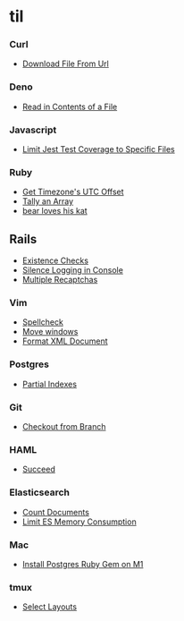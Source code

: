 # til

### Curl
* [Download File From Url](curl/download_file_from_url.md)

### Deno
* [Read in Contents of a File](deno/read_in_contents_of_a_file.md)

### Javascript
* [Limit Jest Test Coverage to Specific
  Files](javascript/limit_jest_test_coverage.md)

### Ruby
* [Get Timezone's UTC Offset](ruby/get_timezone_offset.md)
* [Tally an Array](ruby/tally_array.md)
* [bear loves his kat](ruby/bear_loves_his_kat.md)

## Rails
* [Existence Checks](rails/existence_check.md)
* [Silence Logging in Console](rails/silence_console_logging.md)
* [Multiple Recaptchas](rails/multiple_recaptchas.md)

### Vim
* [Spellcheck](vim/spellcheck.md)
* [Move windows](vim/move_windows.md)
* [Format XML Document](vim/format_xml.md)

### Postgres
* [Partial Indexes](postgres/partial_indexes.md)

### Git
* [Checkout from Branch](git/checkout_from_branch.md)

### HAML
* [Succeed](haml/succeed.md)

### Elasticsearch
* [Count Documents](elasticsearch/count_documents.md)
* [Limit ES Memory Consumption](elasticsearch/limit_memory.md)

### Mac
* [Install Postgres Ruby Gem on M1](mac/postgres_with_m1.md)

### tmux
* [Select Layouts](tmux/select_layouts.md)

